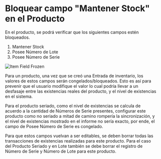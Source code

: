 <!-- add-breadcrumbs -->
# Bloquear campo "Mantener Stock" en el Producto

En el producto, se podrá verificar que los siguientes campos estén bloqueados.

1. Mantener Stock
1. Posee Número de Lote
1. Posee Número de Serie

<img alt="Item Field Frozen" class="screenshot" src="{{docs_base_url}}/assets/img/articles/maintain-stock-1.png">

Para un producto, una vez que se creó una Entrada de inventario, los valores de estos campos serán congelados/bloqueados. Esto es así para prevenir que el usuario modifique el valor lo cual podría llevar a un desfasaje entre las existencias reales del producto, y el nivel de existencias en el sistema. 

Para el producto seriado, como el nivel de existencias se calcula de acuerdo a la cantidad de Números de Serie presentes, configurar este producto como no seriado a mitad de camino rompería la sincronización, y el nivel de existencias mostrado en el informe no sería exacto, por ende, el campo de Posee Número de Serie es congelado. 

Para que estos campos vuelvan a ser editables, se deben borrar todas las transacciones de existencias realizadas para este producto. Para el caso del Producto Seriado y en Lote también se debe borrar el registro de Número de Serie y Número de Lote para este producto. 

<!-- markdown -->
